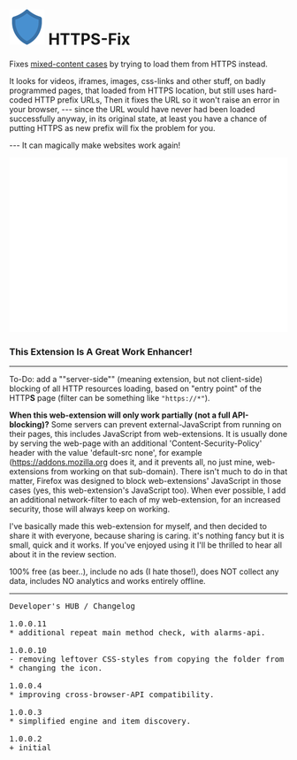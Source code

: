 <h1><img src="resources/icon.png" height="64" width="64"/> HTTPS-Fix</h1>

Fixes <a href="https://developer.mozilla.org/en-US/docs/Web/Security/Mixed_content">mixed-content cases</a> by trying to load them from HTTPS instead.

It looks for videos, iframes, images, css-links and other stuff,
on badly programmed pages, that loaded from HTTPS location, but still uses hard-coded HTTP prefix URLs,
Then it fixes the URL so it won't raise an error in your browser,
--- since the URL would have never had been loaded successfully anyway,
    in its original state, at least you have a chance of putting HTTPS as new prefix will fix the problem for you.

--- It can magically make websites work again!

<img src="resources/screenshot_1.png"/>

<h3>This Extension Is A Great Work Enhancer!</h3>

<hr/>

To-Do: add a ""server-side"" (meaning extension, but not client-side) blocking of all HTTP resources loading, based on "entry point" of the HTTP<strong>S</strong> page (filter can be something like <code>"https://*"</code>).


<strong>When this web-extension will only work partially (not a full API-blocking)?</strong>
Some servers can prevent external-JavaScript from running on their pages, this includes JavaScript from web-extensions. It is usually done by serving the web-page with an additional 'Content-Security-Policy' header with the value 'default-src none', for example (https://addons.mozilla.org does it, and it prevents all, no just mine, web-extensions from working on that sub-domain). There isn't much to do in that matter, Firefox was designed to block web-extensions' JavaScript in those cases (yes, this web-extension's JavaScript too). When ever possible, I add an additional network-filter to each of my web-extension, for an increased security, those will always keep on working.

I've basically made this web-extension for myself, and then decided to share it with everyone, because sharing is caring. it's nothing fancy but it is small, quick and it works. If you've enjoyed using it I'll be thrilled to hear all about it in the review section. 

100% free (as beer..), include no ads (I hate those!), does NOT collect any data, includes NO analytics and works entirely offline.

<hr/>

<pre>
Developer's HUB / Changelog

1.0.0.11
* additional repeat main method check, with alarms-api.

1.0.0.10
- removing leftover CSS-styles from copying the folder from XDA.
* changing the icon.

1.0.0.4
* improving cross-browser-API compatibility.

1.0.0.3
* simplified engine and item discovery.

1.0.0.2
+ initial
</pre>

<!-- <a href="https://paypal.me/e1adkarak0"><img src="https://www.paypalobjects.com/webstatic/mktg/Logo/pp-logo-100px.png" alt="PayPal Donation"></a> -->
